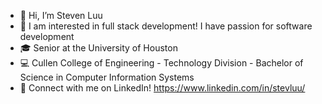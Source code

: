 - 👋 Hi, I’m Steven Luu
- 🐸 I am interested in full stack development! I have passion for software development 
- 🎓 Senior at the University of Houston 
- 💻 Cullen College of Engineering - Technology Division - Bachelor of Science in Computer Information Systems
- 📩 Connect with me on LinkedIn! https://www.linkedin.com/in/stevluu/ 

<!---
StevLuu/StevLuu is a ✨ special ✨ repository because its `README.md` (this file) appears on your GitHub profile.
You can click the Preview link to take a look at your changes.
--->
